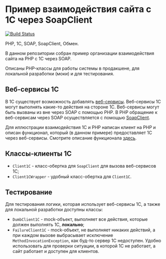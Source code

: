 
# Пример взаимодействия сайта с 1С через SoapClient 

[![Build Status](https://travis-ci.org/ivan1993spb/php-1c-example.svg?branch=master)](https://travis-ci.org/ivan1993spb/php-1c-example)

PHP, 1С, SOAP, SoapClient, Обмен.

В данном репозитории собран пример организации взаимодействия сайта на PHP с 1С через SOAP.

Описаны PHP-классы для работы системы в продакшене, для локальной разработки (моки) и для тестирования.

## Веб-сервисы 1С

В 1С существует возможность добавлять [веб-сервисы](http://v8.1c.ru/overview/Term_000000273.htm). Веб-сервисы 1С могут выполнять какие-то действия на стороне 1С. Веб-сервисы могут быть вызваны из вне через SOAP с помощью PHP. В PHP обращение к веб-сервисам через SOAP осуществляется с помощью [SoapClient](http://php.net/manual/ru/book.soap.php).

Для иллюстрации взаимодействия 1С и PHP написан клиент на PHP и описан функционал, который (в данном примере) предоставляет 1С через веб-сервисы. Смотрите описание функционала [здесь](docs/1cApi.md).

## Классы-клиенты 1С

* `Client1C` - класс-обертка для `SoapClient` для вызова веб-сервисов 1С;
* `Client1CWrapper` - удобный класс-обертка для `Client1C`.

## Тестирование

Для тестирования логики, которая использует веб-сервисы 1С, а также для локальной разработки доступны классы:

* `DumbClient1C` - mock-объект, выполняет все действия, которые должен выполнять 1С, **локально**;
* `FailureClient1C` - mock-объект, не выполняет никаких действий, а при каждом вызове выбрасывает исключение `MethodInvocationException`, как буд-то сервер 1С недоступен. Удобно использовать для проверки ситуации, в которой 1С не работает, а сайт работает и доступен для клиентов.
